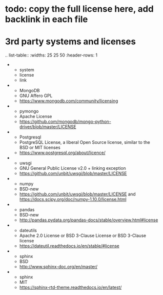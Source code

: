 
# todo: copy the full license here, add backlink in each file

3rd party systems and licenses
==============================

.. list-table::
   :widths: 25 25 50
   :header-rows: 1

   * - system
     - license
     - link
   * - MongoDB
     - GNU Affero GPL
     - https://www.mongodb.com/community/licensing
   * - pymongo
     - Apache License
     - https://github.com/mongodb/mongo-python-driver/blob/master/LICENSE
   * - Postgresql
     - PostgreSQL License, a liberal Open Source license, similar to the BSD or 
       MIT licenses
     - https://www.postgresql.org/about/licence/
   * - uwsgi
     - GNU General Public License v2.0 + linking exception
     - https://github.com/unbit/uwsgi/blob/master/LICENSE
   * - numpy
     - BSD-new
     - https://github.com/unbit/uwsgi/blob/master/LICENSE
       and https://docs.scipy.org/doc/numpy-1.10.0/license.html
   * - pandas
     - BSD-new
     - http://pandas.pydata.org/pandas-docs/stable/overview.html#license
   * - dateutils
     - Apache 2.0 License or BSD 3-Clause License or BSD 3-Clause license
     - https://dateutil.readthedocs.io/en/stable/#license
   * - sphinx
     - BSD
     - http://www.sphinx-doc.org/en/master/
   * - sphinx
     - MIT
     - https://sphinx-rtd-theme.readthedocs.io/en/latest/
